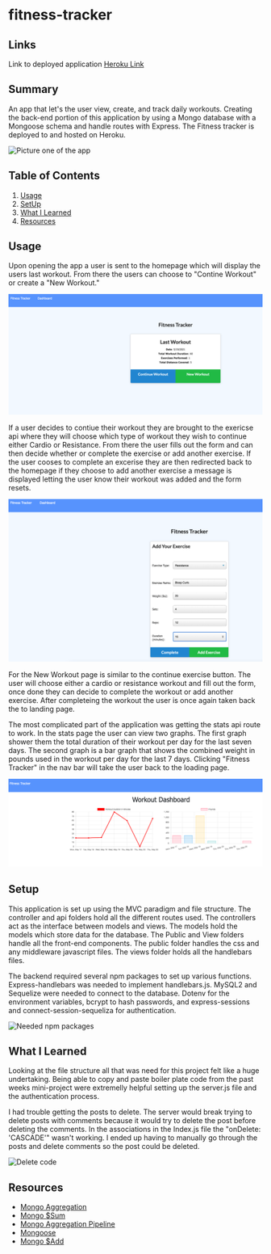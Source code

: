 # fitness-tracker


## Links
Link to deployed application [Heroku Link](https://calm-ridge-18618.herokuapp.com/)

## Summary
An app that let's the user view, create, and track daily workouts. Creating the back-end portion of this application by using a Mongo database with a Mongoose schema and handle routes with Express. The Fitness tracker is deployed to and hosted on Heroku. 

![Picture one of the app](pictures/app-view.png)

## Table of Contents
1. [Usage](#usage)
2. [SetUp](#setup)
3. [What I Learned](#what-i-learned)
4. [Resources](#resources)

## Usage
Upon opening the app a user is sent to the homepage which will display the users last workout. From there the users can choose to "Contine Workout" or create a "New Workout."  

![Picture of the homepage view](pictures/landing-screen.png)

If a user decides to contiue their workout they are brought to the exericse api where they will choose which type of workout they wish to continue either Cardio or Resistance. From there the user fills out the form and can then decide whether or complete the exercise or add another exercise. If the user cooses to complete an excerise they are then redirected back to the homepage if they choose to add another exercise a message is displayed letting the user know their workout was added and the form resets. 

![Picture of the homepage view](pictures/add-exercise.png)

For the New Workout page is similar to the continue exercise button. The user will choose either a cardio or resistance workout and fill out the form, once done they can decide to complete the workout or add another exercise. After completeing the workout the user is once again taken back the to landing page. 

The most complicated part of the application was getting the stats api route to work. In the stats page the user can view two graphs. The first graph shower them the total duration of their workout per day for the last seven days. The second graph is a bar graph that shows the combined weight in pounds used in the workout per day for the last 7 days. Clicking "Fitness Tracker" in the nav bar will take the user back to the loading page.  

![Picture of the homepage view](pictures/graphs.png)

## Setup
This application is set up using the MVC paradigm and file structure. The controller and api folders hold all the different routes used. The controllers act as the interface between models and views. The models hold the models which store data for the database. The Public and View folders handle all the front-end components. The public folder handles the css and any middleware javascript files. The views folder holds all the handlebars files.

The backend required several npm packages to set up various functions. Express-handlebars was needed to implement handlebars.js. MySQL2 and Sequelize were needed to connect to the database. Dotenv for the environment variables, bcrypt to hash passwords, and express-sessions and connect-session-sequeliza for authentication. 

![Needed npm packages](pictures/needed-packs.png)

## What I Learned
Looking at the file structure all that was need for this project felt like a huge undertaking. Being able to copy and paste boiler plate code from the past weeks mini-project were extremelly helpful setting up the server.js file and the authentication process. 

I had trouble getting the posts to delete. The server would break trying to delete posts with comments because it would try to delete the post before deleting the comments. In the associations in the Index.js file the "onDelete: 'CASCADE'" wasn't working. I ended up having to manually go through the posts and delete comments so the post could be deleted.

![Delete code](pictures/delete-work-around.png)

## Resources
* [Mongo Aggregation](https://docs.mongodb.com/manual/aggregation/)
* [Mongo $Sum](https://docs.mongodb.com/manual/reference/operator/aggregation/sum/)
* [Mongo Aggregation Pipeline](hhttps://docs.mongodb.com/manual/meta/aggregation-quick-reference/#std-label-aggregation-expressions)
* [Mongoose](https://mongoosejs.com/docs/2.7.x/docs/updating-documents.html) 
* [Mongo $Add](https://docs.mongodb.com/manual/reference/operator/aggregation/addFields/) 